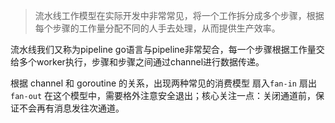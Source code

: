> 流水线工作模型在实际开发中非常常见，将一个工作拆分成多个步骤，根据每个步骤的工作量分配不同的人手去处理，从而提供生产效率。

流水线我们又称为pipeline
go语言与pipeline非常契合，每一个步骤根据工作量交给多个worker执行，步骤和步骤之间通过channel进行数据传递。

根据 channel 和 goroutine 的关系，出现两种常见的消费模型 扇入`fan-in` 扇出`fan-out`
在这个模型中，需要格外注意安全退出；核心关注一点：关闭通道前，保证不会再有消息发往次通道。
